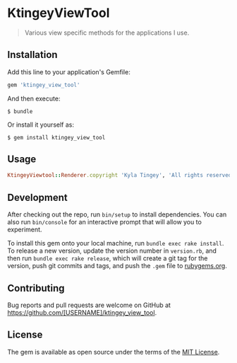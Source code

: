 # KtingeyViewTool

> Various view specific methods for the applications I use.

## Installation

Add this line to your application's Gemfile:

```ruby
gem 'ktingey_view_tool'
```

And then execute:

    $ bundle

Or install it yourself as:

    $ gem install ktingey_view_tool

## Usage

```ruby
KtingeyViewtool::Renderer.copyright 'Kyla Tingey', 'All rights reserved'
```

## Development

After checking out the repo, run `bin/setup` to install dependencies. You can also run `bin/console` for an interactive prompt that will allow you to experiment.

To install this gem onto your local machine, run `bundle exec rake install`. To release a new version, update the version number in `version.rb`, and then run `bundle exec rake release`, which will create a git tag for the version, push git commits and tags, and push the `.gem` file to [rubygems.org](https://rubygems.org).

## Contributing

Bug reports and pull requests are welcome on GitHub at https://github.com/[USERNAME]/ktingey_view_tool.


## License

The gem is available as open source under the terms of the [MIT License](http://opensource.org/licenses/MIT).

